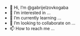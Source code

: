 - 👋 Hi, I’m @gabrijelzovkogaba
- 👀 I’m interested in ...
- 🌱 I’m currently learning ...
- 💞️ I’m looking to collaborate on ...
- 📫 How to reach me ...

<!---
gabrijelzovkogaba/gabrijelzovkogaba is a ✨ special ✨ repository because its `README.md` (this file) appears on your GitHub profile.
You can click the Preview link to take a look at your changes.
--->
